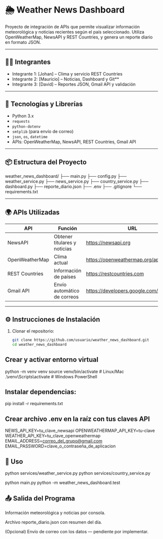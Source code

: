 # 🌦️ Weather News Dashboard

Proyecto de integración de APIs que permite visualizar información meteorológica y noticias recientes según el país seleccionado. Utiliza OpenWeatherMap, NewsAPI y REST Countries, y genera un reporte diario en formato JSON.

---

## 🧑‍💻 Integrantes

- Integrante 1: [Johan] – Clima y servicio REST Countries  
- Integrante 2: [Mauricio] – Noticias, Dashboard y Git**  
- Integrante 3: [David] – Reportes JSON, Gmail API y validación  

---

## 🧰 Tecnologías y Librerías

- Python 3.x  
- `requests`  
- `python-dotenv`  
- `smtplib` (para envío de correo)  
- `json`, `os`, `datetime`  
- APIs: OpenWeatherMap, NewsAPI, REST Countries, Gmail API  

---

## 📦 Estructura del Proyecto

weather_news_dashboard/
├── main.py
├── config.py
├── weather_service.py
├── news_service.py
├── country_service.py
├── dashboard.py
├── reporte_diario.json
├── .env
├── .gitignore
└── requirements.txt



---

## 🌍 APIs Utilizadas

| API             | Función                          | URL                                               |
|-----------------|---------------------------------|--------------------------------------------------|
| NewsAPI         | Obtener titulares y noticias     | https://newsapi.org                              |
| OpenWeatherMap  | Clima actual                    | https://openweathermap.org/api                   |
| REST Countries  | Información de países            | https://restcountries.com                         |
| Gmail API       | Envío automático de correos      | https://developers.google.com/gmail/api          |

---

## ⚙️ Instrucciones de Instalación

1. Clonar el repositorio:
   ```bash
   git clone https://github.com/usuario/weather_news_dashboard.git
   cd weather_news_dashboard


## Crear y activar entorno virtual

python -m venv venv
source venv/bin/activate  # Linux/Mac
.\venv\Scripts\activate   # Windows PowerShell

## Instalar dependencias:
pip install -r requirements.txt

## Crear archivo .env en la raíz con tus claves API
NEWS_API_KEY=tu_clave_newsapi
OPENWEATHERMAP_API_KEY=tu-clave
WEATHER_API_KEY=tu_clave_openweathermap
EMAIL_ADDRESS=correo_del_grupo@gmail.com
EMAIL_PASSWORD=clave_o_contraseña_de_aplicacion

## 🚀 Uso
python services/weather_service.py
python services/country_service.py

python main.py
python -m weather_news_dashboard.test

## 📤 Salida del Programa
Información meteorológica y noticias por consola.

Archivo reporte_diario.json con resumen del día.

(Opcional) Envío de correo con los datos — pendiente por implementar.



